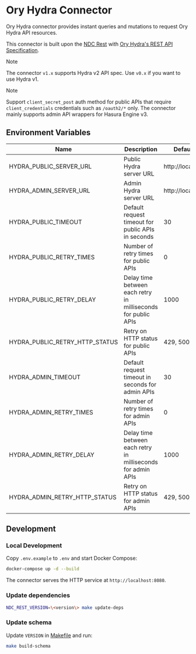 # Ory Hydra Connector

Ory Hydra connector provides instant queries and mutations to request Ory Hydra API resources.

This connector is built upon the [NDC Rest](https://github.com/hasura/ndc-rest) with [Ory Hydra's REST API Specification](https://raw.githubusercontent.com/ory/hydra/master/internal/httpclient/api/openapi.yaml).

> [!NOTE]
> The connector `v1.x` supports Hydra v2 API spec. Use `v0.x` if you want to use Hydra v1.

> [!NOTE]
> Support `client_secret_post` auth method for public APIs that require `client_credentials` credentials such as `/oauth2/*` only. The connector mainly supports admin API wrappers for Hasura Engine v3.

## Environment Variables

| Name                           | Description                                                   | Default Value         |
| ------------------------------ | ------------------------------------------------------------- | --------------------- |
| HYDRA_PUBLIC_SERVER_URL        | Public Hydra server URL                                       | http://localhost:4444 |
| HYDRA_ADMIN_SERVER_URL         | Admin Hydra server URL                                        | http://localhost:4445 |
| HYDRA_PUBLIC_TIMEOUT           | Default request timeout for public APIs in seconds            | 30                    |
| HYDRA_PUBLIC_RETRY_TIMES       | Number of retry times for public APIs                         | 0                     |
| HYDRA_PUBLIC_RETRY_DELAY       | Delay time between each retry in milliseconds for public APIs | 1000                  |
| HYDRA_PUBLIC_RETRY_HTTP_STATUS | Retry on HTTP status for public APIs                          | 429, 500, 502, 503    |
| HYDRA_ADMIN_TIMEOUT            | Default request timeout in seconds for admin APIs             | 30                    |
| HYDRA_ADMIN_RETRY_TIMES        | Number of retry times for admin APIs                          | 0                     |
| HYDRA_ADMIN_RETRY_DELAY        | Delay time between each retry in milliseconds for admin APIs  | 1000                  |
| HYDRA_ADMIN_RETRY_HTTP_STATUS  | Retry on HTTP status for admin APIs                           | 429, 500, 502, 503    |

## Development

### Local Development

Copy `.env.example` to `.env` and start Docker Compose:

```sh
docker-compose up -d --build
```

The connector serves the HTTP service at `http://localhost:8080`.

### Update dependencies

```sh
NDC_REST_VERSION=\<version\> make update-deps
```

### Update schema

Update `VERSION` in [Makefile](./Makefile) and run:

```sh
make build-schema
```
